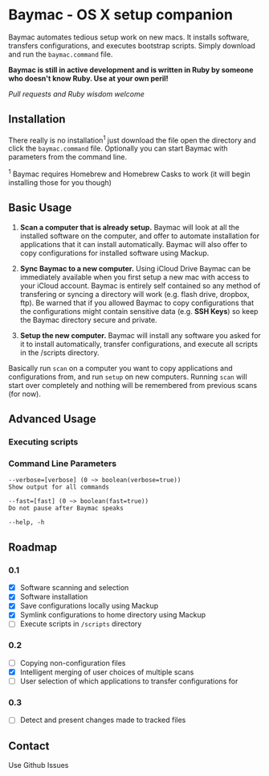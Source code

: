 # Baymac - OS X setup companion

Baymac automates tedious setup work on new macs. It installs software, transfers configurations, and executes bootstrap scripts. Simply download and run the `baymac.command` file.

**Baymac is still in active development and is written in Ruby by someone who doesn't know Ruby. Use at your own peril!**

*Pull requests and Ruby wisdom welcome*

## Installation
There really is no installation<sup>1</sup> just download the file open the directory and click the `baymac.command` file. Optionally you can start Baymac with parameters from the command line.

<sup>1</sup> Baymac requires Homebrew and Homebrew Casks to work (it will begin installing those for you though)

## Basic Usage
1. **Scan a computer that is already setup.** Baymac will look at all the installed software on the computer, and offer to automate installation for applications that it can install automatically. Baymac will also offer to copy configurations for installed software using Mackup.

2. **Sync Baymac to a new computer.** Using iCloud Drive Baymac can be immediately available when you first setup a new mac with access to your iCloud account. Baymac is entirely self contained so any method of transfering or syncing a directory will work (e.g. flash drive, dropbox, ftp). Be warned that if you allowed Baymac to copy configurations that the configurations might contain sensitive data (e.g. **SSH Keys**) so keep the Baymac directory secure and private.

3. **Setup the new computer.** Baymac will install any software you asked for it to install automatically, transfer configurations, and execute all scripts in the /scripts directory.

Basically run `scan` on a computer you want to copy applications and configurations from, and run `setup` on new computers. Running `scan` will start over completely and nothing will be remembered from previous scans (for now).

## Advanced Usage

### Executing scripts

### Command Line Parameters
```
--verbose=[verbose] (0 ~> boolean(verbose=true))
Show output for all commands

--fast=[fast] (0 ~> boolean(fast=true))
Do not pause after Baymac speaks

--help, -h
```
## Roadmap
### 0.1

* [x] Software scanning and selection
* [x] Software installation
* [x] Save configurations locally using Mackup
* [x] Symlink configurations to home directory using Mackup
* [ ] Execute scripts in `/scripts` directory

### 0.2
* [ ] Copying non-configuration files
* [x] Intelligent merging of user choices of multiple scans
* [ ] User selection of which applications to transfer configurations for

### 0.3
* [ ] Detect and present changes made to tracked files

## Contact
Use Github Issues

